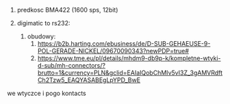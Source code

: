 1. predkosc BMA422 (1600 sps, 12bit)



2. digimatic to rs232:
	1. obudowy:
		1. https://b2b.harting.com/ebusiness/de/D-SUB-GEHAEUSE-9-POL-GERADE-NICKEL/09670090343?newPDP=true#
		2. https://www.tme.eu/pl/details/mhdm9-db9p-k/kompletne-wtyki-d-sub/mh-connectors/?brutto=1&currency=PLN&gclid=EAIaIQobChMIv5vI3Z_3gAMVRdftCh2Tzw5_EAQYASABEgLpYPD_BwE

we wtyczce i pogo kontacts
